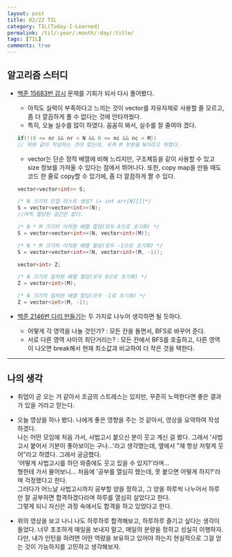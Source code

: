 ```yaml
---
layout: post
title: 02/22 TIL
category: TIL(Today-I-Learned)
permalink: /til/:year/:month/:day/:title/
tags: [TIL]
comments: true
---
```


## 알고리즘 스터디
* [백준 15683번 감시](https://www.acmicpc.net/problem/15683) 문제를 기회가 되서 다시 풀어봤다.
    * 아직도 실력이 부족하다고 느끼는 것이 vector를 자유자제로 사용할 줄 모르고, 좀 더 깔끔하게 풀 수 없다는 것에 안타까웠다.
    * 특히, 오늘 실수를 많이 하였다. 꼼꼼히 봐서, 실수를 잘 줄여야 겠다.
    ```cpp  
    if(!(0 <= nr && nr < N && 0 <= nc && nc < M))
    // 위와 같이 작성하는 것이 맞는데, 우측 M 부분을 N이라고 하였다.
    ```    

    * vector는 단순 정적 배열에 비해 느리지만, 구조체등을 같이 사용할 수 있고 size 정보를 가져올 수 있다는 점에서 뛰어나다. 또한, copy map을 만들 때도 코드 한 줄로 copy할 수 있기에, 좀 더 깔끔하게 짤 수 있다.<br>

    ```cpp  
    vector<vector<int>> S;

    /* N 크기의 인접 리스트 생성? (= int arr[N][])*/
    S = vector<vector<int>>(N);
    //아직 할당된 공간은 없다.

    /* N * M 크기의 이차원 배열 할당(모두 0으로 초기화) */
    S = vector<vector<int>>(N, vector<int>(M));

    /* N * M 크기의 이차원 배열 할당(모두 -1으로 초기화) */
    S = vector<vector<int>>(N, vector<int>(M, -1));

    ```

    ```cpp
    vector<int> Z;

    /* N 크기의 일차원 배열 할당(모두 0으로 초기화) */
    Z = vector<int>(M);

    /* N 크기의 일차원 배열 할당(모두 -1로 초기화) */
    Z = vector<int>(M, -1);
    ```


* [백준 2146번 다리 만들기](https://www.acmicpc.net/problem/2146)는 두 가지로 나누어 생각하면 될 듯하다.
    * 어떻게 각 영역을 나눌 것인가? : 모든 칸을 돌면서, BFS로 바꾸어 준다.
    * 서로 다른 영역 사이의 최단거리는? : 모든 칸에서 BFS를 호출하고, 다른 영역이 나오면 break해서 현재 최소값과 비교하여 더 작은 것을 택한다.
---

## 나의 생각

* 취업이 곧 오는 거 같아서 조금의 스트레스는 있지만, 꾸준히 노력한다면 좋은 결과가 있을 거라고 믿는다.

* 오늘 영상을 하나 봤다. 나에게 좋은 영향을 주는 것 같아서, 영상을 요약하여 작성하겠다.<br> 
나는 어떤 모임에 처음 가서, 사법고시 붙으신 분이 웃고 계신 걸 봤다. 그래서 '사법고시 붙어서 기분이 좋아보이는 구나...'라고 생각했는데, 옆에서 "쟤 항상 저렇게 웃어"라고 하였다. 그래서 궁금했다.<br> '어떻게 사법고시를 하던 와중에도 웃고 있을 수 있지?'라며...<br>
형한테 가서 물어보니... 처음에 '공부를 열심히 했는데, 못 붙으면 어떻게 하지?'라며 걱정했다고 한다.<br>
그러다가 어느날 사법고시까지 공부할 양을 정하고, 그 양을 하루씩 나누어서 하루만 잘 공부하면 합격하겠다라며 하루를 열심히 살았다고 한다.<br>
그렇게 되니 자신은 과정 속에서도 합격을 하고 있었다고 한다.<br>

* 위의 영상을 보고 나니 나도 하루하루 합격해보고, 하루하루 즐기고 싶다는 생각이 들었다. 너무 초조하게 매일을 보내지 말고, 매일의 분량을 정하고 성실히 이행하자.<br>
다만, 내가 인턴을 하려면 어떤 역량을 보유하고 있어야 하는지 현실적으로 그걸 얻는 것이 가능하지를 고민하고 생각해보자. <br>